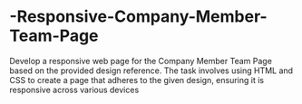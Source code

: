 # -Responsive-Company-Member-Team-Page
 Develop a responsive web page for the Company Member Team  Page based on the provided design reference. The task involves using HTML and CSS  to create a page that adheres to the given design, ensuring it is responsive across  various devices
